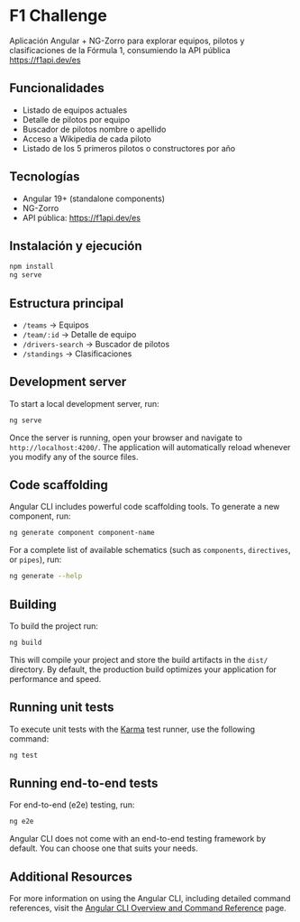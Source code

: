 # F1 Challenge

Aplicación Angular + NG-Zorro para explorar equipos, pilotos y clasificaciones de la Fórmula 1, consumiendo la API pública https://f1api.dev/es

## Funcionalidades
- Listado de equipos actuales
- Detalle de pilotos por equipo
- Buscador de pilotos nombre o apellido
- Acceso a Wikipedia de cada piloto
- Listado de los 5 primeros pilotos o constructores por año

## Tecnologías
- Angular 19+ (standalone components)
- NG-Zorro
- API pública: https://f1api.dev/es

## Instalación y ejecución
```bash
npm install
ng serve
```

## Estructura principal
- `/teams` → Equipos
- `/team/:id` → Detalle de equipo
- `/drivers-search` → Buscador de pilotos
- `/standings` → Clasificaciones

## Development server

To start a local development server, run:

```bash
ng serve
```

Once the server is running, open your browser and navigate to `http://localhost:4200/`. The application will automatically reload whenever you modify any of the source files.

## Code scaffolding

Angular CLI includes powerful code scaffolding tools. To generate a new component, run:

```bash
ng generate component component-name
```

For a complete list of available schematics (such as `components`, `directives`, or `pipes`), run:

```bash
ng generate --help
```

## Building

To build the project run:

```bash
ng build
```

This will compile your project and store the build artifacts in the `dist/` directory. By default, the production build optimizes your application for performance and speed.

## Running unit tests

To execute unit tests with the [Karma](https://karma-runner.github.io) test runner, use the following command:

```bash
ng test
```

## Running end-to-end tests

For end-to-end (e2e) testing, run:

```bash
ng e2e
```

Angular CLI does not come with an end-to-end testing framework by default. You can choose one that suits your needs.

## Additional Resources

For more information on using the Angular CLI, including detailed command references, visit the [Angular CLI Overview and Command Reference](https://angular.dev/tools/cli) page.
